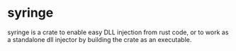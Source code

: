 # syringe

syringe is a crate to enable easy DLL injection from rust code, or to work as a standalone dll injector by building the crate as an executable.
